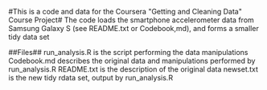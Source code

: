 #This is a code and data for the Coursera "Getting and Cleaning Data" Course Project#
The code loads the smartphone accelerometer data from Samsung Galaxy S (see README.txt or Codebook,md),
and forms a smaller tidy data set

##Files##
run_analysis.R is the script performing the data manipulations 
Codebook.md describes the original data and manipulations performed by run_analysis.R
README.txt is the description of the original data
newset.txt is the new tidy rdata set, output by run_analysis.R
